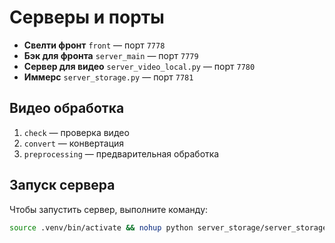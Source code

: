 # Серверы и порты

- **Свелти фронт** `front` — порт `7778`
- **Бэк для фронта** `server_main` — порт `7779`
- **Сервер для видео** `server_video_local.py` — порт `7780`
- **Иммерс** `server_storage.py` — порт `7781`

## Видео обработка

1. `check` — проверка видео
2. `convert` — конвертация
3. `preprocessing` — предварительная обработка

## Запуск сервера

Чтобы запустить сервер, выполните команду:

```bash
source .venv/bin/activate && nohup python server_storage/server_storage.py > server.log 2>&1 &
```
